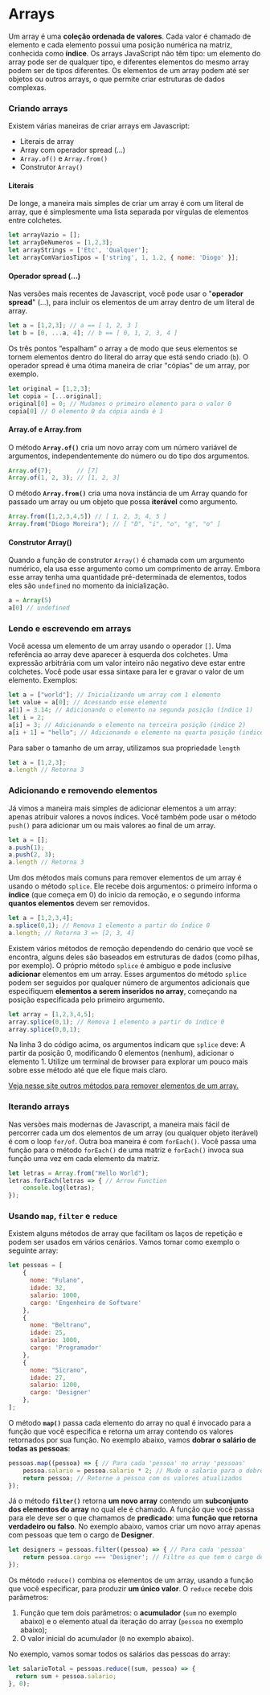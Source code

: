 # Arrays

Um array é uma **coleção ordenada de valores**. Cada valor é chamado de elemento e cada elemento possui uma posição numérica na matriz, conhecida como **índice**. Os arrays JavaScript não têm tipo: um elemento do array pode ser de qualquer tipo, e diferentes elementos do mesmo array podem ser de tipos diferentes. Os elementos de um array podem até ser objetos ou outros arrays, o que permite criar estruturas de dados complexas.

### Criando arrays

Existem várias maneiras de criar arrays em Javascript:

* Literais de array
* Array com operador spread (...)
* `Array.of()` e `Array.from()`
* Construtor `Array()`&#x20;

#### Literais

De longe, a maneira mais simples de criar um array é com um literal de array, que é simplesmente uma lista separada por vírgulas de elementos entre colchetes.

```javascript
let arrayVazio = [];
let arrayDeNumeros = [1,2,3];
let arrayStrings = ['Etc', 'Qualquer'];
let arrayComVariosTipos = ['string', 1, 1.2, { nome: 'Diogo' }];
```

#### Operador spread (...)

Nas versões mais recentes de Javascript, você pode usar o "**operador spread**" (...), para incluir os elementos de um array dentro de um literal de array.

```javascript
let a = [1,2,3]; // a == [ 1, 2, 3 ]
let b = [0, ...a, 4]; // b == [ 0, 1, 2, 3, 4 ]
```

Os três pontos “espalham” o array `a` de modo que seus elementos se tornem elementos dentro do literal do array que está sendo criado (`b`). O operador spread é uma ótima maneira de criar "cópias" de um array, por exemplo.

```javascript
let original = [1,2,3];
let copia = [...original];
original[0] = 0; // Mudamos o primeiro elemento para o valor 0
copia[0] // O elemento 0 da cópia ainda é 1
```

#### Array.of e Array.from

O método **`Array.of()`** cria um novo array com um número variável de argumentos, independentemente do número ou do tipo dos argumentos.

```javascript
Array.of(7);       // [7]
Array.of(1, 2, 3); // [1, 2, 3]
```

O método **`Array.from()`** cria uma nova instância de um Array quando for passado um array ou um objeto que possa **iterável** como argumento.

```javascript
Array.from([1,2,3,4,5]) // [ 1, 2, 3, 4, 5 ]
Array.from("Diogo Moreira"); // [ "D", "i", "o", "g", "o" ]
```

#### Construtor Array()

Quando a função de construtor `Array()` é chamada com um argumento numérico, ela usa esse argumento como um comprimento de array. Embora esse array tenha uma quantidade pré-determinada de elementos, todos eles são `undefined` no momento da inicialização.

```javascript
a = Array(5)
a[0] // undefined
```

### Lendo e escrevendo em arrays

Você acessa um elemento de um array usando o operador `[]`. Uma referência ao array deve aparecer à esquerda dos colchetes. Uma expressão arbitrária com um valor inteiro não negativo deve estar entre colchetes. Você pode usar essa sintaxe para ler e gravar o valor de um elemento. Exemplos:

```javascript
let a = ["world"]; // Inicializando um array com 1 elemento
let value = a[0]; // Acessando esse elemento
a[1] = 3.14; // Adicionando o elemento na segunda posição (índice 1)
let i = 2;
a[i] = 3; // Adicionando o elemento na terceira posição (indice 2)
a[i + 1] = "hello"; // Adicionando o elemento na quarta posição (indice 3)
```

Para saber o tamanho de um array, utilizamos sua propriedade `length`

```javascript
let a = [1,2,3];
a.length // Retorna 3
```

### Adicionando e removendo elementos

Já vimos a maneira mais simples de adicionar elementos a um array: apenas atribuir valores a novos índices. Você também pode usar o método `push()` para adicionar um ou mais valores ao final de um array.

```javascript
let a = [];
a.push(1);
a.push(2, 3);
a.length // Retorna 3
```

Um dos métodos mais comuns para remover elementos de um array é usando o método `splice`. Ele recebe dois argumentos: o primeiro informa o **índice** (que começa em 0) do início da remoção, e o segundo informa **quantos elementos** devem ser removidos.

```javascript
let a = [1,2,3,4];
a.splice(0,1); // Remova 1 elemento a partir do índice 0
a.length; // Retorna 3 => [2, 3, 4]
```

Existem vários métodos de remoção dependendo do cenário que você se encontra, alguns deles são baseados em estruturas de dados (como pilhas, por exemplo). O próprio método `splice` é ambiguo e pode inclusive **adicionar** elementos em um array. Esses argumentos do método `splice` podem ser seguidos por qualquer número de argumentos adicionais que especifiquem **elementos a serem inseridos no array**, começando na posição especificada pelo primeiro argumento.

```javascript
let array = [1,2,3,4,5];
array.splice(0,1); // Remova 1 elemento a partir do índice 0
array.splice(0,0,1);
```

Na linha 3 do código acima, os argumentos indicam que `splice` deve: A partir da posição 0, modificando 0 elementos (nenhum), adicionar o elemento 1. Utilize um terminal de browser para explorar um pouco mais sobre esse método até que ele fique mais claro.

[Veja nesse site outros métodos para remover elementos de um array.](https://love2dev.com/blog/javascript-remove-from-array/)

### Iterando arrays

Nas versões mais modernas de Javascript, a maneira mais fácil de percorrer cada um dos elementos de um array (ou qualquer objeto iterável) é com o loop `for/of`. Outra boa maneira é com `forEach()`. Você passa uma função para o método `forEach()` de uma matriz e `forEach()` invoca sua função uma vez em cada elemento da matriz.

```javascript
let letras = Array.from("Hello World");
letras.forEach(letras => { // Arrow Function
    console.log(letras);
});
```

### Usando `map`, `filter` e `reduce`

Existem alguns métodos de array que facilitam os laços de repetição e podem ser usados em vários cenários. Vamos tomar como exemplo o seguinte array:

```javascript
let pessoas = [
	{
	  nome: "Fulano",
	  idade: 32,
	  salario: 1000,
	  cargo: 'Engenheiro de Software'
	},
	{
	  nome: "Beltrano",
	  idade: 25,
	  salario: 1000,
	  cargo: 'Programador'
	},
	{
	  nome: "Sicrano",
	  idade: 27,
	  salario: 1200,
	  cargo: 'Designer'
	},
];
```

O método **`map()`** passa cada elemento do array no qual é invocado para a função que você especifica e retorna um array contendo os valores retornados por sua função. No exemplo abaixo, vamos **dobrar o salário de todas as pessoas**:

```javascript
pessoas.map((pessoa) => { // Para cada 'pessoa' no array 'pessoas'
    pessoa.salario = pessoa.salario * 2; // Mude o salario para o dobro
    return pessoa; // Retorne a pessoa com os valores atualizados
});
```

Já o método **`filter()`** retorna **um novo array** contendo um **subconjunto dos elementos do array** no qual ele é chamado. A função que você passa para ele deve ser o que chamamos de **predicado**: uma **função que retorna verdadeiro ou falso**. No exemplo abaixo, vamos criar um novo array apenas com pessoas que tem o cargo de **Designer**.

```javascript
let designers = pessoas.filter((pessoa) => { // Para cada 'pessoa'
    return pessoa.cargo === 'Designer'; // Filtre os que tem o cargo designer
});
```

Os método `reduce()` combina os elementos de um array, usando a função que você especificar, para produzir **um único valor**. O `reduce` recebe dois parâmetros:

1. Função que tem dois parâmetros: o **acumulador** (`sum` no exemplo abaixo) e o elemento atual da iteração do array (`pessoa` no exemplo abaixo);
2. O valor inicial do acumulador (`0` no exemplo abaixo).

No exemplo, vamos somar todos os salários das pessoas do array:

```javascript
let salarioTotal = pessoas.reduce((sum, pessoa) => {
  return sum + pessoa.salario;
}, 0);
```

